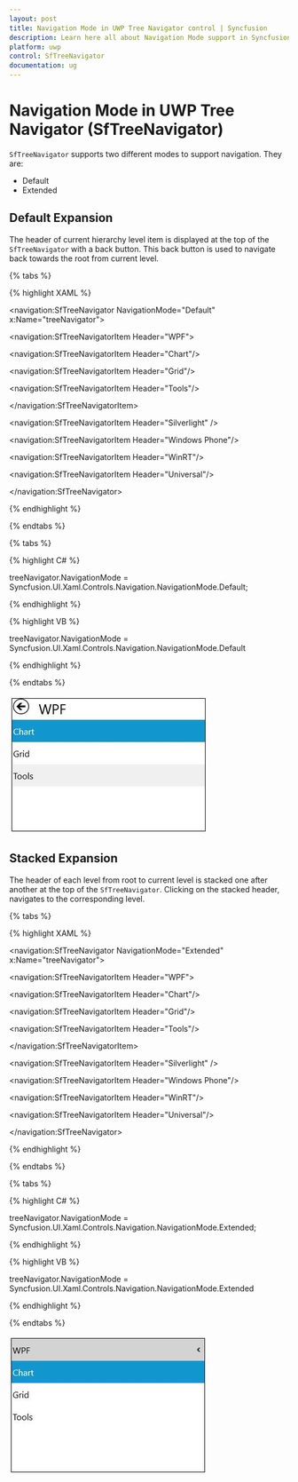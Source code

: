 ```yaml
---
layout: post
title: Navigation Mode in UWP Tree Navigator control | Syncfusion
description: Learn here all about Navigation Mode support in Syncfusion UWP Tree Navigator (SfTreeNavigator) control and more.
platform: uwp
control: SfTreeNavigator
documentation: ug
---
```


# Navigation Mode in UWP Tree Navigator (SfTreeNavigator)

`SfTreeNavigator` supports two different modes to support navigation. They are:

* Default 
* Extended

## Default Expansion

The header of current hierarchy level item is displayed at the top of the `SfTreeNavigator` with a back button. This back button is used to navigate back towards the root from current level.

{% tabs %}

{% highlight XAML %}

<navigation:SfTreeNavigator NavigationMode="Default" x:Name="treeNavigator">

<navigation:SfTreeNavigatorItem Header="WPF">

<navigation:SfTreeNavigatorItem Header="Chart"/>

<navigation:SfTreeNavigatorItem Header="Grid"/>

<navigation:SfTreeNavigatorItem Header="Tools"/>

</navigation:SfTreeNavigatorItem>

<navigation:SfTreeNavigatorItem Header="Silverlight" />

<navigation:SfTreeNavigatorItem Header="Windows Phone"/>

<navigation:SfTreeNavigatorItem Header="WinRT"/>

<navigation:SfTreeNavigatorItem Header="Universal"/>

</navigation:SfTreeNavigator>

{% endhighlight %}

{% endtabs %}

{% tabs %}

{% highlight C# %}

treeNavigator.NavigationMode = Syncfusion.UI.Xaml.Controls.Navigation.NavigationMode.Default;

{% endhighlight %}

{% highlight VB %}

treeNavigator.NavigationMode = Syncfusion.UI.Xaml.Controls.Navigation.NavigationMode.Default

{% endhighlight %}

{% endtabs %}

![Default Expansion](Navigation-Mode-images/Navigation-Mode-img1.jpeg)

## Stacked Expansion

The header of each level from root to current level is stacked one after another at the top of the `SfTreeNavigator`. Clicking on the stacked header, navigates to the corresponding level.

{% tabs %}

{% highlight XAML %}

<navigation:SfTreeNavigator NavigationMode="Extended" x:Name="treeNavigator">

<navigation:SfTreeNavigatorItem Header="WPF">

<navigation:SfTreeNavigatorItem Header="Chart"/>

<navigation:SfTreeNavigatorItem Header="Grid"/>

<navigation:SfTreeNavigatorItem Header="Tools"/>

</navigation:SfTreeNavigatorItem>

<navigation:SfTreeNavigatorItem Header="Silverlight" />

<navigation:SfTreeNavigatorItem Header="Windows Phone"/>

<navigation:SfTreeNavigatorItem Header="WinRT"/>

<navigation:SfTreeNavigatorItem Header="Universal"/>

</navigation:SfTreeNavigator>

{% endhighlight %}

{% endtabs %}

{% tabs %}

{% highlight C# %}

treeNavigator.NavigationMode = Syncfusion.UI.Xaml.Controls.Navigation.NavigationMode.Extended;

{% endhighlight %}

{% highlight VB %}

treeNavigator.NavigationMode = Syncfusion.UI.Xaml.Controls.Navigation.NavigationMode.Extended

{% endhighlight %}

{% endtabs %}

![Stacked Expansion](Navigation-Mode-images/Navigation-Mode-img2.jpeg)


